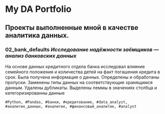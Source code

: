 # My DA Portfolio

## Проекты выполненные мной в качестве аналитика данных.

### **02_bank_defaults** *Исследование надёжности заёмщиков — анализ банковских данных*

На основе данных кредитного отдела банка исследовал влияние семейного положения и количества детей на факт погашения кредита в срок. Была получена информация о данных. Определены и обработаны пропуски. Заменены типы данных на соответствующие хранящимся данным. Удалены дубликаты. Выделены леммы в значениях столбца и категоризированны данные

	#Python, #Pandas, #банки, #кредитование, #data_analyst, #аналитик_данных, #аналитик, #финансовый_аналитик, #analyst 
